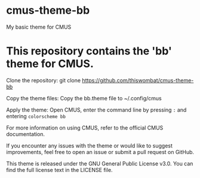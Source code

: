 # cmus-theme-bb
My basic theme for CMUS

# This repository contains the 'bb' theme for CMUS.

Clone the repository: git clone https://github.com/thiswombat/cmus-theme-bb

Copy the theme files: Copy the bb.theme file to ~/.config/cmus

Apply the theme: Open CMUS, enter the command line by pressing `:` and entering `colorscheme bb`

For more information on using CMUS, refer to the official CMUS documentation.

If you encounter any issues with the theme or would like to suggest improvements, feel free to open an issue or submit a pull request on GitHub.

This theme is released under the GNU General Public License v3.0. You can find the full license text in the LICENSE file.

